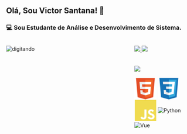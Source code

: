 ## Olá, Sou Victor Santana! 👋
### :computer: Sou Estudante de Análise e Desenvolvimento de Sistema.
<br>
 <div>
   <a href="https://github.com/victorsantanna">
   <img align="left" height="365em" width="350" alt="digitando" src="https://i.giphy.com/media/dWesBcTLavkZuG35MI/giphy.webp">
   <img height="180em" src="https://github-readme-stats.vercel.app/api/top-langs/?username=victorsantanna&layout=compact&langs_count=16&theme=github_dark"/>
   <img height="180em" src="https://github-readme-stats.vercel.app/api?username=victorsantanna&show_icons=true&theme=github_dark&include_all_commits=true&count_private=true"/>
 </div>

<br>
<div style="display: inline_block"><br>
 <a href="https://www.linkedin.com/in/victor-rafael-santana" target="_blank"><img align="center" src="https://img.shields.io/badge/-LinkedIn-%230077B5?style=for-the-badge&logo=linkedin&logoColor=white" target="_blank"></a> 
</div> 
<div style="display: inline_block"><br>
  <img align="center" alt="HTML" height="60" width="60" src="https://raw.githubusercontent.com/devicons/devicon/master/icons/html5/html5-original.svg">
  <img align="center" alt="CSS" height="60" width="60" src="https://raw.githubusercontent.com/devicons/devicon/master/icons/css3/css3-original.svg">
  <img align="center" alt="Js" height="60" width="60" src="https://raw.githubusercontent.com/devicons/devicon/master/icons/javascript/javascript-plain.svg">
  <img align="center" alt="Python" height="60" width="60" src="https://devicons.railway.app/i/python.svg">
 <img align="center" alt="Vue" height="60" width="60" src="https://devicons.railway.app/i/python.svg">
 </div>


<!--
 <img height="165em" src="http://github-profile-summary-cards.vercel.app/api/cards/profile-details?username=victorsantanna&theme=github_dark"/>
      <img height="150em" src="http://github-profile-summary-cards.vercel.app/api/cards/repos-per-language?username=victorsantanna&theme=github_dark"/> 
 <div align="center">
  <img src="https://komarev.com/ghpvc/?username=victorsantanna&&style=flat-square" align="center" />
</div> 
 <a href="https://github.com/Gurupreet">
  <img align="center" src="https://github-readme-stats.vercel.app/api/top-langs/?username=victorsantanna&theme=dracula&hide_langs_below=1" />
</a>
<p align='center'>
 <img height="232em" align="center" src="http://github-readme-streak-stats.herokuapp.com?user=victorsantanna&theme=dracula" alt="victor" />
 <img src="https://github-readme-stats.vercel.app/api/top-langs/?username=victorsantanna"/>
</p>
</div>
https://devicons.railway.app/i/python.svg
 <div style="display: inline_block"><br>
  <img align="center" alt="HTML" height="60" width="60" src="https://raw.githubusercontent.com/devicons/devicon/master/icons/html5/html5-original.svg">
  <img align="center" alt="CSS" height="60" width="60" src="https://raw.githubusercontent.com/devicons/devicon/master/icons/css3/css3-original.svg">
  <img align="center" alt="Js" height="60" width="60" src="https://raw.githubusercontent.com/devicons/devicon/master/icons/javascript/javascript-plain.svg">
  <img align="center" alt="Python" height="60" width="60" src="https://raw.githubusercontent.com/devicons/devicon/master/icons/python/python-original.svg">
  <img align="center" alt="Python" height="60" width="60" src="https://devicons.railway.app/i/python.svg">
  <img align="center" alt="SS" height="60" width="60" src="https://raw.githubusercontent.com/devicons/devicon/master/icons/java/java-original.svg">
</div>
<!--
**victorsantanna/victorsantanna** is a ✨ _special_ ✨ repository because its `README.md` (this file) appears on your GitHub profile.

Here are some ideas to get you started:

- 🔭 I’m currently working on ...
- 🌱 I’m currently learning ...
- 👯 I’m looking to collaborate on ...
- 🤔 I’m looking for help with ...
- 💬 Ask me about ...
- 📫 How to reach me: ...
- 😄 Pronouns: ...
- ⚡ Fun fact: ...
-->

